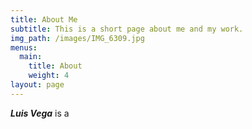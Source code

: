 ```yaml
---
title: About Me
subtitle: This is a short page about me and my work.
img_path: /images/IMG_6309.jpg
menus:
  main:
    title: About
    weight: 4
layout: page
---
```

***Luis Vega***  is a
